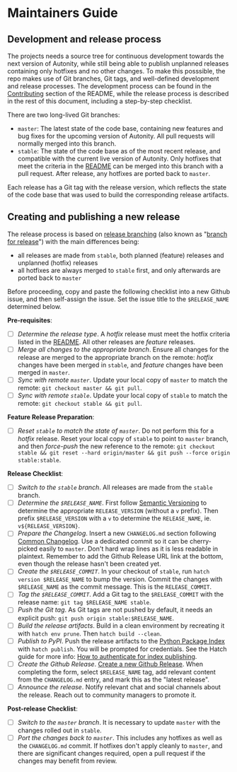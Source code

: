 # Maintainers Guide

## Development and release process

The projects needs a source tree for continuous development towards the next
version of Autonity, while still being able to publish unplanned releases
containing only hotfixes and no other changes. To make this posssible, the repo
makes use of Git branches, Git tags, and well-defined development and release
processes. The development process can be found in the
[Contributing](/README.md#contributing) section of the README, while the release
process is described in the rest of this document, including a step-by-step
checklist.

There are two long-lived Git branches:

- `master`: The latest state of the code base, containing new features and bug
  fixes for the upcoming version of Autonity. All pull requests will normally
  merged into this branch.
- `stable`: The state of the code base as of the most recent release, and
  compatible with the current live version of Autonity. Only hotfixes that meet
  the criteria in the [README](/README.md#contributing-a-hotfix) can be merged
  into this branch with a pull request. After release, any hotfixes are ported
  back to `master`.

Each release has a Git tag with the release version, which reflects the state of
the code base that was used to build the corresponding release artifacts.

## Creating and publishing a new release

The release process is based on [release branching](http://releaseflow.org)
(also known as
"[branch for release](https://trunkbaseddevelopment.com/branch-for-release/)")
with the main differences being:

- all releases are made from `stable`, both planned (feature) releases and
  unplanned (hotfix) releases
- all hotfixes are always merged to `stable` first, and only afterwards are
  ported back to `master`

Before proceeding, copy and paste the following checklist into a new Github
issue, and then self-assign the issue. Set the issue title to the
`$RELEASE_NAME` determined below.

**Pre-requisites**:

- [ ] _Determine the release type_. A _hotfix_ release must meet the hotfix
      criteria listed in the [README](/README.md). All other releases are
      _feature_ releases.
- [ ] _Merge all changes to the appropriate branch_. Ensure all changes for the
      release are merged to the appropriate branch on the remote: _hotfix_
      changes have been merged in `stable`, and _feature_ changes have been
      merged in `master`.
- [ ] _Sync with remote `master`_. Update your local copy of `master` to match
      the remote: `git checkout master && git pull`.
- [ ] _Sync with remote `stable`_. Update your local copy of `stable` to match
      the remote: `git checkout stable && git pull`.

**Feature Release Preparation**:

- [ ] _Reset `stable` to match the state of `master`_. Do not perform this for a
      _hotfix_ release. Reset your local copy of `stable` to point to `master`
      branch, and then _force-push_ the new reference to the remote:
      `git checkout stable && git reset --hard origin/master && git push --force origin stable:stable`.

**Release Checklist**:

- [ ] _Switch to the `stable` branch_. All releases are made from the `stable`
      branch.
- [ ] _Determine the `$RELEASE_NAME`_. First follow
      [Semantic Versioning](https://semver.org) to determine the appropriate
      `RELEASE_VERSION` (without a `v` prefix). Then prefix `$RELEASE_VERSION`
      with a `v` to determine the `RELEASE_NAME`, ie. `v${RELEASE_VERSION}`.
- [ ] _Prepare the Changelog_. Insert a new `CHANGELOG.md` section following
      [Common Changelog](https://common-changelog.org/). Use a dedicated commit
      so it can be cherry-picked easily to `master`. Don't hard wrap lines as it
      is less readable in plaintext. Remember to add the Github Release URL link
      at the bottom, even though the release hasn't been created yet.
- [ ] _Create the `$RELEASE_COMMIT`_. In your checkout of `stable`, run
      `hatch version $RELEASE_NAME` to bump the version. Commit the changes with
      `$RELEASE_NAME` as the commit message. This is the `RELEASE_COMMIT`.
- [ ] _Tag the `$RELEASE_COMMIT`_. Add a Git tag to the `$RELEASE_COMMIT` with
      the release name: `git tag $RELEASE_NAME stable`.
- [ ] _Push the Git tag_. As Git tags are not pushed by default, it needs an
      explicit push: `git push origin stable:$RELEASE_NAME`.
- [ ] _Build the release artifacts_. Build in a clean environment by recreating
      it with `hatch env prune`. Then `hatch build --clean`.
- [ ] _Publish to PyPI_. Push the release artifacts to the
      [Python Package Index](https://pypi.org/) with `hatch publish`. You will
      be prompted for credentials. See the Hatch guide for more info:
      [How to authenticate for index publishing](https://hatch.pypa.io/latest/how-to/publish/auth/).
- [ ] _Create the Github Release_.
      [Create a new Github Release](https://github.com/autonity/autonity.py/releases/new).
      When completing the form, select `$RELEASE_NAME` tag, add relevant content
      from the `CHANGELOG.md` entry, and mark this as the "latest release".
- [ ] _Announce the release_. Notify relevant chat and social channels about the
      release. Reach out to community managers to promote it.

**Post-release Checklist**:

- [ ] _Switch to the `master` branch_. It is necessary to update `master` with
      the changes rolled out in `stable`.
- [ ] _Port the changes back to `master`_. This includes any hotfixes as well as
      the `CHANGELOG.md` commit. If hotfixes don't apply cleanly to `master`,
      and there are significant changes required, open a pull request if the
      changes may benefit from review.
